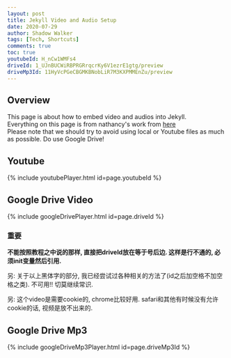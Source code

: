 ```yaml
---
layout: post
title: Jekyll Video and Audio Setup
date: 2020-07-29
author: Shadow Walker
tags: [Tech, Shortcuts]
comments: true
toc: true
youtubeId: H_nCw1WMFs4
driveId: 1_UJnBUCWiRBPRGRrqcrKy6V1ezrE1gtg/preview
driveMp3Id: 11HyVcPGeCBGMKBNobLiR7M3KXPMMEnZu/preview
---
```


## Overview
This page is about how to embed video and audios into Jekyll.   
Everything on this page is from nathancy's work from [here](https://github.com/nathancy/jekyll-embed-video#embed-google-drive)  
Please note that we should try to avoid using local or Youtube files as much as possible. Do use Google Drive!

## Youtube
{% include youtubePlayer.html id=page.youtubeId %}

## Google Drive Video
{% include googleDrivePlayer.html id=page.driveId %}

### 重要

**不能按照教程之中说的那样, 直接把driveId放在等于号后边. 这样是行不通的, 必须init变量然后引用.** 

另: 关于以上黑体字的部分, 我已经尝试过各种相关的方法了(id之后加空格不加空格之类). 不可用!! 切莫继续常识. 

另: 这个video是需要cookie的, chrome比较好用. safari和其他有时候没有允许cookie的话, 视频是放不出来的. 

## Google Drive Mp3
{% include googleDriveMp3Player.html id=page.driveMp3Id %}